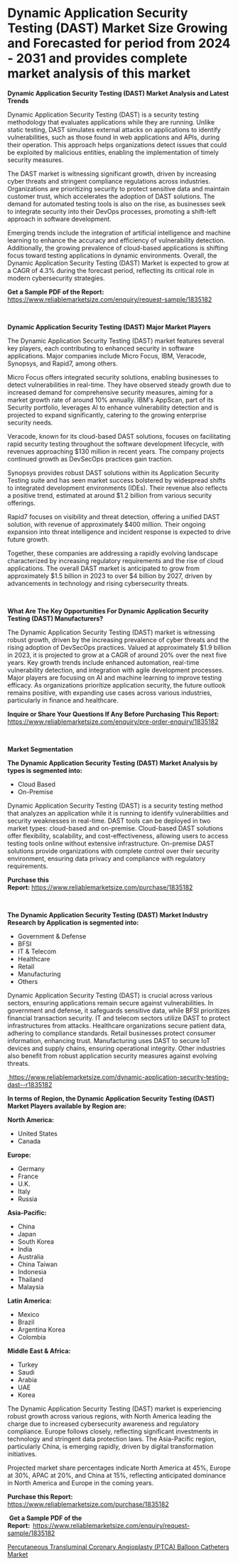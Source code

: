 <p><h1>Dynamic Application Security Testing (DAST) Market Size Growing and Forecasted for period from 2024 - 2031 and provides complete market analysis of this market</h1></p><p><strong>Dynamic Application Security Testing (DAST) Market Analysis and Latest Trends</strong></p>
<p><p>Dynamic Application Security Testing (DAST) is a security testing methodology that evaluates applications while they are running. Unlike static testing, DAST simulates external attacks on applications to identify vulnerabilities, such as those found in web applications and APIs, during their operation. This approach helps organizations detect issues that could be exploited by malicious entities, enabling the implementation of timely security measures.</p><p>The DAST market is witnessing significant growth, driven by increasing cyber threats and stringent compliance regulations across industries. Organizations are prioritizing security to protect sensitive data and maintain customer trust, which accelerates the adoption of DAST solutions. The demand for automated testing tools is also on the rise, as businesses seek to integrate security into their DevOps processes, promoting a shift-left approach in software development.</p><p>Emerging trends include the integration of artificial intelligence and machine learning to enhance the accuracy and efficiency of vulnerability detection. Additionally, the growing prevalence of cloud-based applications is shifting focus toward testing applications in dynamic environments. Overall, the Dynamic Application Security Testing (DAST) Market is expected to grow at a CAGR of 4.3% during the forecast period, reflecting its critical role in modern cybersecurity strategies.</p></p>
<p><strong>Get a Sample PDF of the Report:&nbsp;</strong> <a href="https://www.reliablemarketsize.com/enquiry/request-sample/1835182?utm_campaign=1898&utm_medium=2&utm_source=Github&utm_content=ia&utm_term=31122024&utm_id=dynamic-application-security-testing-dast">https://www.reliablemarketsize.com/enquiry/request-sample/1835182</a></p>
<p>&nbsp;</p>
<p><strong>Dynamic Application Security Testing (DAST) Major Market Players</strong></p>
<p><p>The Dynamic Application Security Testing (DAST) market features several key players, each contributing to enhanced security in software applications. Major companies include Micro Focus, IBM, Veracode, Synopsys, and Rapid7, among others. </p><p>Micro Focus offers integrated security solutions, enabling businesses to detect vulnerabilities in real-time. They have observed steady growth due to increased demand for comprehensive security measures, aiming for a market growth rate of around 10% annually. IBM's AppScan, part of its Security portfolio, leverages AI to enhance vulnerability detection and is projected to expand significantly, catering to the growing enterprise security needs.</p><p>Veracode, known for its cloud-based DAST solutions, focuses on facilitating rapid security testing throughout the software development lifecycle, with revenues approaching $130 million in recent years. The company projects continued growth as DevSecOps practices gain traction. </p><p>Synopsys provides robust DAST solutions within its Application Security Testing suite and has seen market success bolstered by widespread shifts to integrated development environments (IDEs). Their revenue also reflects a positive trend, estimated at around $1.2 billion from various security offerings.</p><p>Rapid7 focuses on visibility and threat detection, offering a unified DAST solution, with revenue of approximately $400 million. Their ongoing expansion into threat intelligence and incident response is expected to drive future growth.</p><p>Together, these companies are addressing a rapidly evolving landscape characterized by increasing regulatory requirements and the rise of cloud applications. The overall DAST market is anticipated to grow from approximately $1.5 billion in 2023 to over $4 billion by 2027, driven by advancements in technology and rising cybersecurity threats.</p></p>
<p>&nbsp;</p>
<p><strong>What Are The Key Opportunities For Dynamic Application Security Testing (DAST) Manufacturers?</strong></p>
<p><p>The Dynamic Application Security Testing (DAST) market is witnessing robust growth, driven by the increasing prevalence of cyber threats and the rising adoption of DevSecOps practices. Valued at approximately $1.9 billion in 2023, it is projected to grow at a CAGR of around 20% over the next five years. Key growth trends include enhanced automation, real-time vulnerability detection, and integration with agile development processes. Major players are focusing on AI and machine learning to improve testing efficacy. As organizations prioritize application security, the future outlook remains positive, with expanding use cases across various industries, particularly in finance and healthcare.</p></p>
<p><strong>Inquire or Share Your Questions If Any Before Purchasing This Report:</strong> <a href="https://www.reliablemarketsize.com/enquiry/pre-order-enquiry/1835182?utm_campaign=1898&utm_medium=2&utm_source=Github&utm_content=ia&utm_term=31122024&utm_id=dynamic-application-security-testing-dast">https://www.reliablemarketsize.com/enquiry/pre-order-enquiry/1835182</a></p>
<p>&nbsp;</p>
<p><strong>Market Segmentation</strong></p>
<p><strong>The Dynamic Application Security Testing (DAST) Market Analysis by types is segmented into:</strong></p>
<p><ul><li>Cloud Based</li><li>On-Premise</li></ul></p>
<p><p>Dynamic Application Security Testing (DAST) is a security testing method that analyzes an application while it is running to identify vulnerabilities and security weaknesses in real-time. DAST tools can be deployed in two market types: cloud-based and on-premise. Cloud-based DAST solutions offer flexibility, scalability, and cost-effectiveness, allowing users to access testing tools online without extensive infrastructure. On-premise DAST solutions provide organizations with complete control over their security environment, ensuring data privacy and compliance with regulatory requirements.</p></p>
<p><strong>Purchase this Report:&nbsp;</strong><a href="https://www.reliablemarketsize.com/purchase/1835182?utm_campaign=1898&utm_medium=2&utm_source=Github&utm_content=ia&utm_term=31122024&utm_id=dynamic-application-security-testing-dast">https://www.reliablemarketsize.com/purchase/1835182</a></p>
<p>&nbsp;</p>
<p><strong>The Dynamic Application Security Testing (DAST) Market Industry Research by Application is segmented into:</strong></p>
<p><ul><li>Government & Defense</li><li>BFSI</li><li>IT & Telecom</li><li>Healthcare</li><li>Retail</li><li>Manufacturing</li><li>Others</li></ul></p>
<p><p>Dynamic Application Security Testing (DAST) is crucial across various sectors, ensuring applications remain secure against vulnerabilities. In government and defense, it safeguards sensitive data, while BFSI prioritizes financial transaction security. IT and telecom sectors utilize DAST to protect infrastructures from attacks. Healthcare organizations secure patient data, adhering to compliance standards. Retail businesses protect consumer information, enhancing trust. Manufacturing uses DAST to secure IoT devices and supply chains, ensuring operational integrity. Other industries also benefit from robust application security measures against evolving threats.</p></p>
<p><a href="https://www.reliablemarketsize.com/dynamic-application-security-testing-dast--r1835182?utm_campaign=1898&utm_medium=2&utm_source=Github&utm_content=ia&utm_term=31122024&utm_id=dynamic-application-security-testing-dast">&nbsp;https://www.reliablemarketsize.com/dynamic-application-security-testing-dast--r1835182</a></p>
<p><strong>In terms of Region, the Dynamic Application Security Testing (DAST) Market Players available by Region are:</strong></p>
<p>
    <p> <strong> North America: </strong>
        <ul>
            <li>United States</li>
            <li>Canada</li>
        </ul>
        </p> 
    <p> <strong> Europe: </strong>
        <ul>
            <li>Germany</li>
            <li>France</li>
            <li>U.K.</li>
            <li>Italy</li>
            <li>Russia</li>
        </ul>
        </p> 
    <p> <strong> Asia-Pacific: </strong>
        <ul>
            <li>China</li>
            <li>Japan</li>
            <li>South Korea</li>
            <li>India</li>
            <li>Australia</li>
            <li>China Taiwan</li>
            <li>Indonesia</li>
            <li>Thailand</li>
            <li>Malaysia</li>
        </ul>
        </p> 
    <p> <strong> Latin America: </strong>
        <ul>
            <li>Mexico</li>
            <li>Brazil</li>
            <li>Argentina Korea</li>
            <li>Colombia</li>
        </ul>
        </p> 
    <p> <strong> Middle East & Africa: </strong>
        <ul>
            <li>Turkey</li>
            <li>Saudi</li>
            <li>Arabia</li>
            <li>UAE</li>
            <li>Korea</li>
        </ul>
    </p>
    </p>
<p><p>The Dynamic Application Security Testing (DAST) market is experiencing robust growth across various regions, with North America leading the charge due to increased cybersecurity awareness and regulatory compliance. Europe follows closely, reflecting significant investments in technology and stringent data protection laws. The Asia-Pacific region, particularly China, is emerging rapidly, driven by digital transformation initiatives. </p><p>Projected market share percentages indicate North America at 45%, Europe at 30%, APAC at 20%, and China at 15%, reflecting anticipated dominance in North America and Europe in the coming years.</p></p>
<p><strong>Purchase this Report: </strong><a href="https://www.reliablemarketsize.com/purchase/1835182?utm_campaign=1898&utm_medium=2&utm_source=Github&utm_content=ia&utm_term=31122024&utm_id=dynamic-application-security-testing-dast">https://www.reliablemarketsize.com/purchase/1835182</a></p>
<p>&nbsp;<strong>Get a Sample PDF of the Report:&nbsp;&nbsp;</strong><a href="https://www.reliablemarketsize.com/enquiry/request-sample/1835182?utm_campaign=1898&utm_medium=2&utm_source=Github&utm_content=ia&utm_term=31122024&utm_id=dynamic-application-security-testing-dast">https://www.reliablemarketsize.com/enquiry/request-sample/1835182</a></p>
<p><strong></strong></p>
<p><p><a href="https://github.com/Chiragrp22/Market-Research-Report-List-6/blob/main/percutaneous-transluminal-coronary-angioplasty-ptca-balloon-catheters-market.md?utm_campaign=1898&utm_medium=2&utm_source=Github&utm_content=ia&utm_term=31122024&utm_id=dynamic-application-security-testing-dast">Percutaneous Transluminal Coronary Angioplasty (PTCA) Balloon Catheters Market</a></p></p>